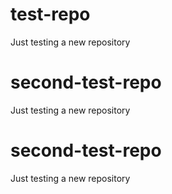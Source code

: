 # test-repo
Just testing a new repository

# second-test-repo
Just testing a new repository

# second-test-repo
Just testing a new repository
